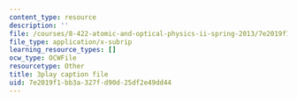 ```yaml
---
content_type: resource
description: ''
file: /courses/8-422-atomic-and-optical-physics-ii-spring-2013/7e2019f1bb3a327fd90d25df2e49dd44_Ef1eG33K_V0.srt
file_type: application/x-subrip
learning_resource_types: []
ocw_type: OCWFile
resourcetype: Other
title: 3play caption file
uid: 7e2019f1-bb3a-327f-d90d-25df2e49dd44
---
```

